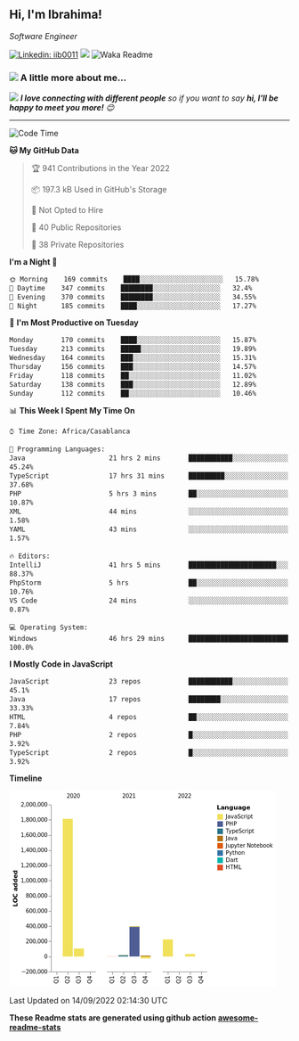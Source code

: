 <h2>Hi, I'm Ibrahima! </h2>
<p><em>Software Engineer 
</em></p>


[![Linkedin: iib0011](https://img.shields.io/badge/-iib0011-blue?style=flat-square&logo=Linkedin&logoColor=white&link=https://www.linkedin.com/in/iib0011/)](https://www.linkedin.com/in/iib0011/)
![](https://visitor-badge.glitch.me/badge?page_id=iib0011)
![Waka Readme](https://github.com/iib0011/iib0011/workflows/Waka%20Readme/badge.svg)


### <img src="https://media.giphy.com/media/VgCDAzcKvsR6OM0uWg/giphy.gif" width="50"> A little more about me...  


<img src="https://media.giphy.com/media/LnQjpWaON8nhr21vNW/giphy.gif" width="60"> <em><b>I love connecting with different people</b> so if you want to say <b>hi, I'll be happy to meet you more!</b> 😊</em>

---
<!--START_SECTION:waka-->
![Code Time](http://img.shields.io/badge/Code%20Time-1%2C057%20hrs%2037%20mins-blue)

**🐱 My GitHub Data** 

> 🏆 941 Contributions in the Year 2022
 > 
> 📦 197.3 kB Used in GitHub's Storage 
 > 
> 🚫 Not Opted to Hire
 > 
> 📜 40 Public Repositories 
 > 
> 🔑 38 Private Repositories  
 > 
**I'm a Night 🦉** 

```text
🌞 Morning    169 commits    ████░░░░░░░░░░░░░░░░░░░░░   15.78% 
🌆 Daytime    347 commits    ████████░░░░░░░░░░░░░░░░░   32.4% 
🌃 Evening    370 commits    ████████░░░░░░░░░░░░░░░░░   34.55% 
🌙 Night      185 commits    ████░░░░░░░░░░░░░░░░░░░░░   17.27%

```
📅 **I'm Most Productive on Tuesday** 

```text
Monday       170 commits    ████░░░░░░░░░░░░░░░░░░░░░   15.87% 
Tuesday      213 commits    █████░░░░░░░░░░░░░░░░░░░░   19.89% 
Wednesday    164 commits    ███░░░░░░░░░░░░░░░░░░░░░░   15.31% 
Thursday     156 commits    ███░░░░░░░░░░░░░░░░░░░░░░   14.57% 
Friday       118 commits    ██░░░░░░░░░░░░░░░░░░░░░░░   11.02% 
Saturday     138 commits    ███░░░░░░░░░░░░░░░░░░░░░░   12.89% 
Sunday       112 commits    ██░░░░░░░░░░░░░░░░░░░░░░░   10.46%

```


📊 **This Week I Spent My Time On** 

```text
⌚︎ Time Zone: Africa/Casablanca

💬 Programming Languages: 
Java                     21 hrs 2 mins       ███████████░░░░░░░░░░░░░░   45.24% 
TypeScript               17 hrs 31 mins      █████████░░░░░░░░░░░░░░░░   37.68% 
PHP                      5 hrs 3 mins        ██░░░░░░░░░░░░░░░░░░░░░░░   10.87% 
XML                      44 mins             ░░░░░░░░░░░░░░░░░░░░░░░░░   1.58% 
YAML                     43 mins             ░░░░░░░░░░░░░░░░░░░░░░░░░   1.57%

🔥 Editors: 
IntelliJ                 41 hrs 5 mins       ██████████████████████░░░   88.37% 
PhpStorm                 5 hrs               ██░░░░░░░░░░░░░░░░░░░░░░░   10.76% 
VS Code                  24 mins             ░░░░░░░░░░░░░░░░░░░░░░░░░   0.87%

💻 Operating System: 
Windows                  46 hrs 29 mins      █████████████████████████   100.0%

```

**I Mostly Code in JavaScript** 

```text
JavaScript               23 repos            ███████████░░░░░░░░░░░░░░   45.1% 
Java                     17 repos            ████████░░░░░░░░░░░░░░░░░   33.33% 
HTML                     4 repos             ██░░░░░░░░░░░░░░░░░░░░░░░   7.84% 
PHP                      2 repos             █░░░░░░░░░░░░░░░░░░░░░░░░   3.92% 
TypeScript               2 repos             █░░░░░░░░░░░░░░░░░░░░░░░░   3.92%

```


**Timeline**

![Chart not found](https://raw.githubusercontent.com/iib0011/iib0011/master/charts/bar_graph.png) 


 Last Updated on 14/09/2022 02:14:30 UTC
<!--END_SECTION:waka-->

**These Readme stats are generated using github action [awesome-readme-stats](https://github.com/iib0011/waka-readme-stats)**

